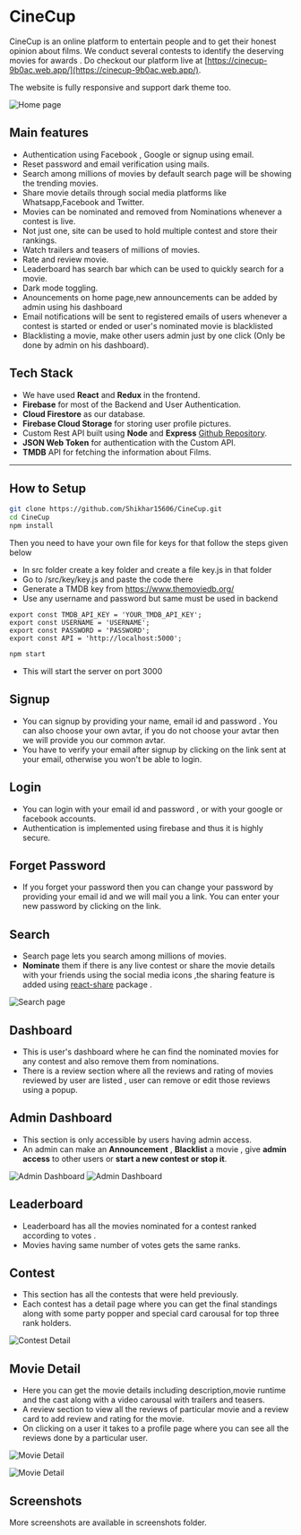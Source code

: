 # CineCup

CineCup is an online platform to entertain people and to get their honest opinion about films. We conduct several contests to identify the deserving movies for awards . Do checkout our platform live at [https://cinecup-9b0ac.web.app/](https://cinecup-9b0ac.web.app/).

The website is fully responsive and support dark theme too.

![Home page](https://github.com/Shikhar15606/CineCup/blob/main/screenshots/Screenshot%20(41).png?raw=true)

## Main features

- Authentication using Facebook , Google or signup using email.
- Reset password and email verification using mails.
- Search among millions of movies by default search page will be showing the trending movies.
- Share movie details through social media platforms like Whatsapp,Facebook and Twitter.
- Movies can be nominated and removed from Nominations whenever a contest is live.
- Not just one, site can be used to hold multiple contest and store their rankings.
- Watch trailers and teasers of millions of movies.
- Rate and review movie.
- Leaderboard has search bar which can be used to quickly search for a movie.
- Dark mode toggling.
- Anouncements on home page,new announcements can be added by admin using his dashboard
- Email notifications will be sent to registered emails of users whenever a contest is started or ended or  user's nominated movie is blacklisted 
- Blacklisting a movie, make other users admin just by one click (Only be done by admin on his dashboard).

## Tech Stack

- We have used **React** and **Redux** in the frontend.
- **Firebase** for most of the Backend and User Authentication.
- **Cloud Firestore** as our database.
- **Firebase Cloud Storage** for storing user profile pictures.
- Custom Rest API built using **Node** and **Express** [Github Repository](https://github.com/Shikhar15606/cinecup-backend).
- **JSON Web Token** for authentication with the Custom API.
- **TMDB** API for fetching the information about Films.

---

## How to Setup

```bash
git clone https://github.com/Shikhar15606/CineCup.git
cd CineCup
npm install
```

Then you need to have your own file for keys for that follow the steps given below

- In src folder create a key folder and create a file key.js in that folder
- Go to /src/key/key.js and paste the code there
- Generate a TMDB key from https://www.themoviedb.org/ 
- Use any username and password but same must be used in backend 

```JS
export const TMDB_API_KEY = 'YOUR_TMDB_API_KEY';
export const USERNAME = 'USERNAME';
export const PASSWORD = 'PASSWORD';
export const API = 'http://localhost:5000';
```

```bash
npm start
```

- This will start the server on port 3000



## Signup

- You can signup by providing your name, email id and password . You can also choose your own avtar, if you do not choose your avtar then we will provide you our common avtar.
- You have to verify your email after signup by clicking on the link sent at your email, otherwise you won't be able to login.

## Login

- You can login with your email id and password , or with your google or facebook accounts.
- Authentication is implemented using firebase and thus it is highly secure.

## Forget Password

- If you forget your password then you can change your password by providing your email id and we will mail you a link. You can enter your new password by clicking on the link.

## Search

- Search page lets you search among millions of movies.
- **Nominate** them if there is any live contest or share the movie details with your friends using the social media icons ,the sharing feature is added using [react-share](http://https://www.npmjs.com/package/react-share 'react-share') package .

![Search page](https://github.com/Shikhar15606/CineCup/blob/main/screenshots/Screenshot%20(30).png?raw=true)

## Dashboard

- This is user's dashboard where he can find the nominated movies for any contest and also remove them from nominations.
- There is a review section where all the reviews and rating of movies reviewed by user are listed , user can remove or edit those reviews using a popup.

## Admin Dashboard

- This section is only accessible by users having admin access.
- An admin can make an **Announcement** , **Blacklist** a movie , give **admin access** to other users or **start a new contest or stop it**.

![Admin Dashboard](https://github.com/Shikhar15606/CineCup/blob/main/screenshots/Screenshot%20(28).png?raw=true)
![Admin Dashboard](https://github.com/Shikhar15606/CineCup/blob/main/screenshots/Screenshot%20(29).png?raw=true)

## Leaderboard

- Leaderboard has all the movies nominated for a contest ranked according to votes .
- Movies having same number of votes gets the same ranks.

## Contest

- This section has all the contests that were held previously.
- Each contest has a detail page where you can get the final standings along with some party popper and special card carousal for top three rank holders.

![Contest Detail](https://github.com/Shikhar15606/CineCup/blob/main/screenshots/Screenshot%20(51).png?raw=true)

## Movie Detail

- Here you can get the movie details including description,movie runtime and the cast along with a video carousal with trailers and teasers.
- A review section to view all the reviews of particular movie and a review card to add review and rating for the movie.
- On clicking on a user it takes to a profile page where you can see all the reviews done by a particular user.

![Movie Detail](https://github.com/Shikhar15606/CineCup/blob/main/screenshots/Screenshot%20(43).png?raw=true)


![Movie Detail](https://github.com/Shikhar15606/CineCup/blob/main/screenshots/Screenshot%20(44).png?raw=true)

## Screenshots

More screenshots are available in screenshots folder.
